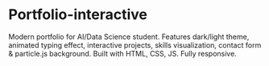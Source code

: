 # Portfolio-interactive
Modern portfolio for AI/Data Science student. Features dark/light theme, animated typing effect, interactive projects, skills visualization, contact form &amp; particle.js background. Built with HTML, CSS, JS. Fully responsive. 
